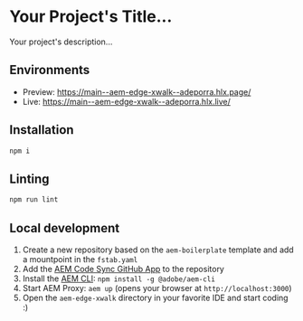 # Your Project's Title...
Your project's description...

## Environments
- Preview: https://main--aem-edge-xwalk--adeporra.hlx.page/
- Live: https://main--aem-edge-xwalk--adeporra.hlx.live/

## Installation

```sh
npm i
```

## Linting

```sh
npm run lint
```

## Local development

1. Create a new repository based on the `aem-boilerplate` template and add a mountpoint in the `fstab.yaml`
1. Add the [AEM Code Sync GitHub App](https://github.com/apps/aem-code-sync) to the repository
1. Install the [AEM CLI](https://github.com/adobe/helix-cli): `npm install -g @adobe/aem-cli`
1. Start AEM Proxy: `aem up` (opens your browser at `http://localhost:3000`)
1. Open the `aem-edge-xwalk` directory in your favorite IDE and start coding :)
